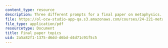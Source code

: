 ```yaml
---
content_type: resource
description: Three different prompts for a final paper on metaphysics.
file: https://ol-ocw-studio-app-qa.s3.amazonaws.com/courses/24-221-metaphysics-spring-2015/2a5a82f11375d6ddd6bdd4d71c91f5c5_MIT24_221S15_FinalPprTopic.pdf
file_type: application/pdf
resourcetype: Document
title: Final paper topics
uid: 2a5a82f1-1375-d6dd-d6bd-d4d71c91f5c5
---
```

